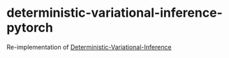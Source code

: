 # deterministic-variational-inference-pytorch

Re-implementation of [Deterministic-Variational-Inference](https://github.com/Microsoft/deterministic-variational-inference)
